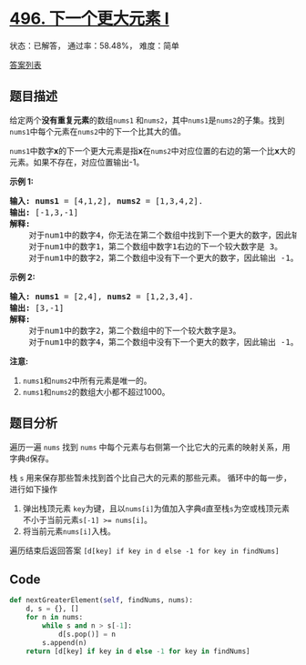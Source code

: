 # [496. 下一个更大元素 I](https://leetcode-cn.com/problems/next-greater-element-i)

状态：已解答， 通过率：58.48%， 难度：简单

[答案列表](Solutions/answer_list.md)

## 题目描述
给定两个**没有重复元素**的数组`nums1` 和`nums2`，其中`nums1`是`nums2`的子集。找到`nums1`中每个元素在`nums2`中的下一个比其大的值。

`nums1`中数字**x**的下一个更大元素是指**x**在`nums2`中对应位置的右边的第一个比**x**大的元素。如果不存在，对应位置输出-1。

**示例 1:**

<pre>
<strong>输入:</strong> <strong>nums1</strong> = [4,1,2], <strong>nums2</strong> = [1,3,4,2].
<strong>输出:</strong> [-1,3,-1]
<strong>解释:</strong>
    对于num1中的数字4，你无法在第二个数组中找到下一个更大的数字，因此输出 -1。
    对于num1中的数字1，第二个数组中数字1右边的下一个较大数字是 3。
    对于num1中的数字2，第二个数组中没有下一个更大的数字，因此输出 -1。</pre>

**示例 2:**

<pre>
<strong>输入:</strong> <strong>nums1</strong> = [2,4], <strong>nums2</strong> = [1,2,3,4].
<strong>输出:</strong> [3,-1]
<strong>解释:</strong>
&nbsp;   对于num1中的数字2，第二个数组中的下一个较大数字是3。
    对于num1中的数字4，第二个数组中没有下一个更大的数字，因此输出 -1。
</pre>

**注意:**

1. `nums1`和`nums2`中所有元素是唯一的。
2. `nums1`和`nums2`的数组大小都不超过1000。



## 题目分析
遍历一遍 `nums` 找到 `nums` 中每个元素与右侧第一个比它大的元素的映射关系，用字典`d`保存。

栈 `s` 用来保存那些暂未找到首个比自己大的元素的那些元素。
循环中的每一步，进行如下操作
1. 弹出栈顶元素 `key`为键，且以`nums[i]`为值加入字典`d`直至栈`s`为空或栈顶元素不小于当前元素`s[-1] >= nums[i]`。
2. 将当前元素`nums[i]`入栈。

遍历结束后返回答案 `[d[key] if key in d else -1 for key in findNums]`

## Code
```python
def nextGreaterElement(self, findNums, nums):
    d, s = {}, []
    for n in nums:
        while s and n > s[-1]:
            d[s.pop()] = n
        s.append(n)
    return [d[key] if key in d else -1 for key in findNums]
```
